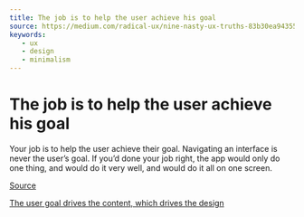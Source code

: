 ```yaml
---
title: The job is to help the user achieve his goal
source: https://medium.com/radical-ux/nine-nasty-ux-truths-83b30ea94355
keywords: 
   - ux
   - design
   - minimalism
---
```


# The job is to help the user achieve his goal

Your job is to help the user achieve their goal. Navigating an interface is never the user’s goal. If you’d done your job right, the app would only do one thing, and would do it very well, and would do it all on one screen.

[Source](https://medium.com/radical-ux/nine-nasty-ux-truths-83b30ea94355)

[The user goal drives the content, which drives the design](./20191112140528.md)

